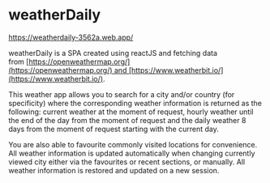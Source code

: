 # weatherDaily

https://weatherdaily-3562a.web.app/

weatherDaily is a SPA created using reactJS and fetching data from [https://openweathermap.org/](https://openweathermap.org/) and [https://www.weatherbit.io/](https://www.weatherbit.io/).

This weather app allows you to search for a city and/or country (for specificity) where the corresponding weather information is returned as the following: current weather at the moment of request, hourly weather until the end of the day from the moment of request and the daily weather 8 days from the moment of request starting with the current day.

You are also able to favourite commonly visited locations for convenience. All weather information is updated automatically when changing currently viewed city either via the favourites or recent sections, or manually. All weather information is restored and updated on a new session.
